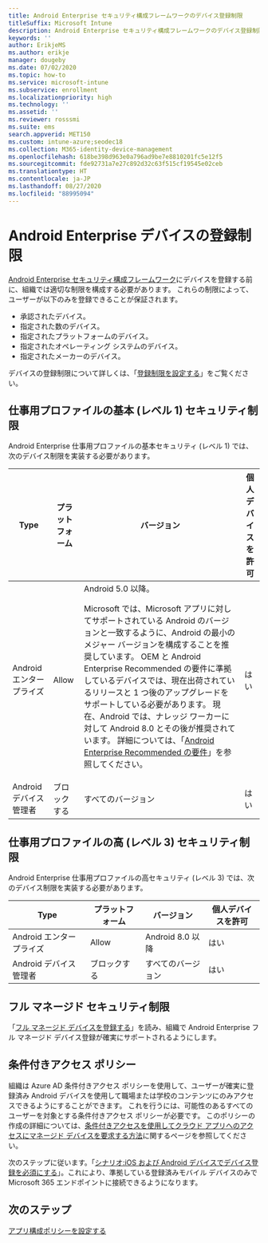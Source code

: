 ```yaml
---
title: Android Enterprise セキュリティ構成フレームワークのデバイス登録制限
titleSuffix: Microsoft Intune
description: Android Enterprise セキュリティ構成フレームワークのデバイス登録制限。
keywords: ''
author: ErikjeMS
ms.author: erikje
manager: dougeby
ms.date: 07/02/2020
ms.topic: how-to
ms.service: microsoft-intune
ms.subservice: enrollment
ms.localizationpriority: high
ms.technology: ''
ms.assetid: ''
ms.reviewer: rosssmi
ms.suite: ems
search.appverid: MET150
ms.custom: intune-azure;seodec18
ms.collection: M365-identity-device-management
ms.openlocfilehash: 618be398d963e0a796ad9be7e8810201fc5e12f5
ms.sourcegitcommit: fde92731a7e27c892d32c63f515cf19545e02ceb
ms.translationtype: HT
ms.contentlocale: ja-JP
ms.lasthandoff: 08/27/2020
ms.locfileid: "88995094"
---
```

# <a name="android-enterprise-device-enrollment-restrictions"></a>Android Enterprise デバイスの登録制限

[Android Enterprise セキュリティ構成フレームワーク](android-configuration-framework.md)にデバイスを登録する前に、組織では適切な制限を構成する必要があります。 これらの制限によって、ユーザーが以下のみを登録できることが保証されます。

- 承認されたデバイス。
- 指定された数のデバイス。
- 指定されたプラットフォームのデバイス。
- 指定されたオペレーティング システムのデバイス。
- 指定されたメーカーのデバイス。

デバイスの登録制限について詳しくは、「[登録制限を設定する](enrollment-restrictions-set.md)」をご覧ください。

## <a name="work-profile-basic-level-1-security-restrictions"></a>仕事用プロファイルの基本 (レベル 1) セキュリティ制限

Android Enterprise 仕事用プロファイルの基本セキュリティ (レベル 1) では、次のデバイス制限を実装する必要があります。

| Type | プラットフォーム | バージョン | 個人デバイスを許可 |
|--------|--------|--------|--------|
| Android エンタープライズ | Allow | Android 5.0 以降。<p>Microsoft では、Microsoft アプリに対してサポートされている Android のバージョンと一致するように、Android の最小のメジャー バージョンを構成することを推奨しています。 OEM と Android Enterprise Recommended の要件に準拠しているデバイスでは、現在出荷されているリリースと 1 つ後のアップグレードをサポートしている必要があります。   現在、Android では、ナレッジ ワーカーに対して Android 8.0 とその後が推奨されています。 詳細については、「[Android Enterprise Recommended の要件](https://www.android.com/enterprise/recommended/requirements/)」を参照してください。 | はい |
| Android デバイス管理者| ブロックする | すべてのバージョン | はい |

## <a name="work-profile-high-level-3-security-restrictions"></a>仕事用プロファイルの高 (レベル 3) セキュリティ制限
Android Enterprise 仕事用プロファイルの高セキュリティ (レベル 3) では、次のデバイス制限を実装する必要があります。

| Type | プラットフォーム | バージョン | 個人デバイスを許可 |
|--------|--------|--------|--------|
| Android エンタープライズ | Allow | Android 8.0 以降 | はい |
| Android デバイス管理者| ブロックする | すべてのバージョン | はい |

## <a name="fully-managed-security-restrictions"></a>フル マネージド セキュリティ制限
「[フル マネージド デバイスを登録する](android-fully-managed-enroll.md#enroll-the-fully-managed-devices)」を読み、組織で Android Enterprise フル マネージド デバイス登録が確実にサポートされるようにします。 

## <a name="conditional-access-policies"></a>条件付きアクセス ポリシー
組織は Azure AD 条件付きアクセス ポリシーを使用して、ユーザーが確実に登録済み Android デバイスを使用して職場または学校のコンテンツにのみアクセスできるようにすることができます。 これを行うには、可能性のあるすべてのユーザーを対象とする条件付きアクセス ポリシーが必要です。 このポリシーの作成の詳細については、[条件付きアクセスを使用してクラウド アプリへのアクセスにマネージド デバイスを要求する方法](/azure/active-directory/conditional-access/require-managed-devices)に関するページを参照してください。 

次のステップに従います。「[シナリオ:iOS および Android デバイスでデバイス登録を必須にする](/azure/active-directory/conditional-access/require-managed-devices#scenario-require-device-enrollment-for-ios-and-android-devices)」。これにより、準拠している登録済みモバイル デバイスのみで Microsoft 365 エンドポイントに接続できるようになります。

## <a name="next-steps"></a>次のステップ

[アプリ構成ポリシーを設定する](android-app-configuration-policies.md)